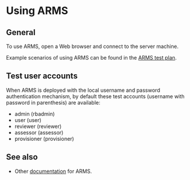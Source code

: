 # Using ARMS

## General

To use ARMS, open a Web browser and connect to the server machine.

Example scenarios of using ARMS can be found in the [ARMS test
plan](../test/README.md).


## Test user accounts

When ARMS is deployed with the local username and password
authentication mechanism, by default these test accounts (username
with password in parenthesis) are available:

- admin (rbadmin)
- user (user)
- reviewer (reviewer)
- assessor (assessor)
- provisioner (provisioner)


## See also

- Other [documentation](README.md) for ARMS.
